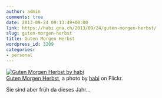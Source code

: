 ```yaml
---
author: admin
comments: true
date: 2013-09-24 09:13:49+00:00
link: https://habi.gna.ch/2013/09/24/guten-morgen-herbst/
slug: guten-morgen-herbst
title: Guten Morgen Herbst
wordpress_id: 3209
categories:
- personal
---
```


[![Guten Morgen Herbst by habi](http://farm4.staticflickr.com/3722/9912880293_159729beae.jpg)](https://www.flickr.com/photos/habi/9912880293/)  
[Guten Morgen Herbst](https://www.flickr.com/photos/habi/9912880293/), a photo by [habi](https://www.flickr.com/photos/habi/) on Flickr.

Sie sind aber früh da dieses Jahr...
